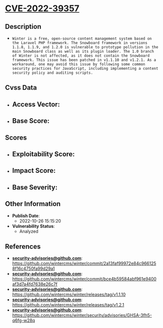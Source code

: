 
# [CVE-2022-39357](https://github.com/wintercms/winter/commit/2a13faf99972e84c9661258f16c4750fa99d29a1)

## Description

- `Winter is a free, open-source content management system based on the Laravel PHP framework. The Snowboard framework in versions 1.1.8, 1.1.9, and 1.2.0 is vulnerable to prototype pollution in the main Snowboard class as well as its plugin loader. The 1.0 branch of Winter is not affected, as it does not contain the Snowboard framework. This issue has been patched in v1.1.10 and v1.2.1. As a workaround, one may avoid this issue by following some common security practices for JavaScript, including implementing a content security policy and auditing scripts.`

## Cvss Data

- **Access Vector**:
  - 
- **Base Score**:
  - 

## Scores

- **Exploitability Score**:
  - 
- **Impact Score**:
  - 
- **Base Severity**:
  - 

## Other Information

- **Publish Date**:
  - 2022-10-26 15:15:20
- **Vulnerability Status**:
  - Analyzed

## References

- **security-advisories@github.com**: https://github.com/wintercms/winter/commit/2a13faf99972e84c9661258f16c4750fa99d29a1
- **security-advisories@github.com**: https://github.com/wintercms/winter/commit/bce4b59584abf961e9400af3d7a4fd7638e26c7f
- **security-advisories@github.com**: https://github.com/wintercms/winter/releases/tag/v1.1.10
- **security-advisories@github.com**: https://github.com/wintercms/winter/releases/tag/v1.2.1
- **security-advisories@github.com**: https://github.com/wintercms/winter/security/advisories/GHSA-3fh5-q6fg-w28q
